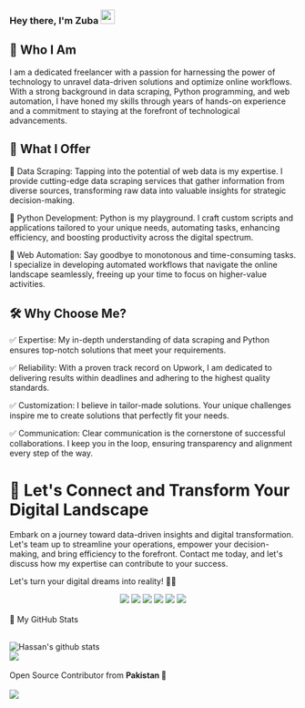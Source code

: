 
### Hey there, I'm  Zuba <img src="https://media.giphy.com/media/hvRJCLFzcasrR4ia7z/giphy.gif" height="25px" width="25px">

## 🚀 Who I Am

I am a dedicated freelancer with a passion for harnessing the power of technology to unravel data-driven solutions and optimize online workflows. With a strong background in data scraping, Python programming, and web automation, I have honed my skills through years of hands-on experience and a commitment to staying at the forefront of technological advancements.

## 💼 What I Offer

🔹 Data Scraping: Tapping into the potential of web data is my expertise. I provide cutting-edge data scraping services that gather information from diverse sources, transforming raw data into valuable insights for strategic decision-making.

🔹 Python Development: Python is my playground. I craft custom scripts and applications tailored to your unique needs, automating tasks, enhancing efficiency, and boosting productivity across the digital spectrum.

🔹 Web Automation: Say goodbye to monotonous and time-consuming tasks. I specialize in developing automated workflows that navigate the online landscape seamlessly, freeing up your time to focus on higher-value activities.

## 🛠️ Why Choose Me?

✅ Expertise: My in-depth understanding of data scraping and Python ensures top-notch solutions that meet your requirements.

✅ Reliability: With a proven track record on Upwork, I am dedicated to delivering results within deadlines and adhering to the highest quality standards.

✅ Customization: I believe in tailor-made solutions. Your unique challenges inspire me to create solutions that perfectly fit your needs.

✅ Communication: Clear communication is the cornerstone of successful collaborations. I keep you in the loop, ensuring transparency and alignment every step of the way.

# 🌟 Let's Connect and Transform Your Digital Landscape

Embark on a journey toward data-driven insights and digital transformation. Let's team up to streamline your operations, empower your decision-making, and bring efficiency to the forefront. Contact me today, and let's discuss how my expertise can contribute to your success.

Let's turn your digital dreams into reality! 🚀🔗
<br>
<!--https://github.com/alexandresanlim/Badges4-README.md-Profile/blob/master/README.md-->
<div align="center">
    <img src="https://img.shields.io/badge/Python-FFD43B?style=for-the-badge&logo=python&logoColor=darkgreen" />
    <img src="https://img.shields.io/badge/Selenium-43B02A?style=for-the-badge&logo=Selenium&logoColor=white" />
    <img src="https://img.shields.io/badge/PyCharm-000000.svg?&style=for-the-badge&logo=PyCharm&logoColor=white" />
    <img src="https://img.shields.io/badge/mac%20os-000000?style=for-the-badge&logo=apple&logoColor=white" />    
    <img src="https://img.shields.io/badge/Linux-FCC624?style=for-the-badge&logo=linux&logoColor=white" />    
    <img src="https://img.shields.io/badge/Windows-0078D6?style=for-the-badge&logo=windows&logoColor=white" />
   
</div>
<br>
<summary>📝 My GitHub Stats</summary>
<br>

![Hassan's github stats](https://github-readme-stats.vercel.app/api?username=ZubaYasir&theme=gotham&show_icons=true&include_all_commits=true&)
<br>
<img align="center"  src="https://github-readme-stats.vercel.app/api/top-langs/?username=ZubaYasir&layout=compact&theme=gotham&count_private=true&include_all_commits=true" />
<br><br>
Open Source Contributor from <b>Pakistan<b> 💚
    <br><br>
![](https://visitor-badge.glitch.me/badge?page_id=ZubaYasir.ZubaYasir)
<br>
